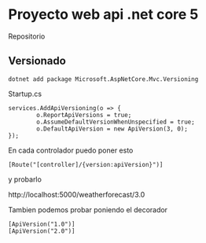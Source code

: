 # Proyecto web api .net core 5

Repositorio

## Versionado

```
dotnet add package Microsoft.AspNetCore.Mvc.Versioning
```
Startup.cs
```
services.AddApiVersioning(o => {
        o.ReportApiVersions = true;
        o.AssumeDefaultVersionWhenUnspecified = true;
        o.DefaultApiVersion = new ApiVersion(3, 0);
});
```
En cada controlador puedo poner esto
```
[Route("[controller]/{version:apiVersion}")]
```
y probarlo

http://localhost:5000/weatherforecast/3.0

Tambien podemos probar poniendo el decorador
```
[ApiVersion("1.0")]
[ApiVersion("2.0")]
```
